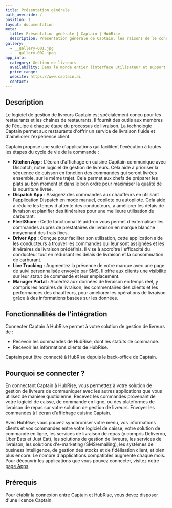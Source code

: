 ```yaml
---
title: Présentation générale
path_override: /
position: 1
layout: documentation
meta:
  title: Présentation générale | Captain | HubRise
  description: Présentation générale de Captain, les raisons de le connecter à HubRise et fonctionnalités de l'intégration avec HubRise. Synchronisez les données entre logiciel de caisse et applications.
gallery:
  - __gallery-001.jpg
  - __gallery-002.jpeg
app_info:
  category: Gestion de livreurs
  availability: Dans le monde entier (interface utilisateur et support en anglais)
  price_range:
  website: https://www.captain.ai
  contact:
---
```


## Description

Le logiciel de gestion de livreurs Captain est spécialement conçu pour les restaurants et les chaînes de restaurants. Il fournit des outils aux membres de l'équipe à chaque étape du processus de livraison. La technologie Captain permet aux restaurants d'offrir un service de livraison fluide et d'améliorer l'expérience client.

Captain propose une suite d'applications qui facilitent l'exécution à toutes les étapes du cycle de vie de la commande :

- **Kitchen App** : L'écran d'affichage en cuisine Capitain communique avec Dispatch, notre logiciel de gestion de livreurs. Cela aide à prioriser la séquence de cuisson en fonction des commandes qui seront livrées ensemble, sur le même trajet. Cela permet aux chefs de préparer les plats au bon moment et dans le bon ordre pour maximiser la qualité de la nourriture livrée.
- **Dispatch App** : Assignez des commandes aux chauffeurs en utilisant l'application Dispatch en mode manuel, copilote ou autopilote. Cela aide à réduire les temps d'attente des conducteurs, à améliorer les délais de livraison et planifier des itinéraires pour une meilleure utilisation du carburant.
- **FleetShare** : Cette fonctionnalité add-on vous permet d'externaliser les commandes auprès de prestataires de livraison en marque blanche moyennant des frais fixes.
- **Driver App** : Conçue pour faciliter son utilisation, cette application aide les conducteurs à trouver les commandes qui leur sont assignées et les itinéraires de livraison prédéfinis. Il vise à accroître l'efficacité du conducteur tout en réduisant les délais de livraison et la consommation de carburant.
- **Live Tracking** : Augmentez la présence de votre marque avec une page de suivi personnalisée envoyée par SMS. Il offre aux clients une visibilité sur leur statut de commande et leur emplacement.
- **Manager Portal** : Accédez aux données de livraison en temps réel, y compris les horaires de livraison, les commentaires des clients et les performances des chauffeurs, pour améliorer les opérations de livraison grâce à des informations basées sur les données.

## Fonctionnalités de l'intégration

Connecter Captain à HubRise permet à votre solution de gestion de livreurs de :

- Recevoir les commandes de HubRise, dont les statuts de commande.
- Recevoir les informations clients de HubRise.

Captain peut être connecté à HubRise depuis le back-office de Captain.

## Pourquoi se connecter ?

En connectant Captain à HubRise, vous permettez à votre solution de gestion de livreurs de communiquer avec les autres applications que vous utilisez de manière quotidienne. Recevez les commandes provenant de votre logiciel de caisse, de commande en ligne, ou des plateformes de livraison de repas sur votre solution de gestion de livreurs. Envoyer les commandes à l'écran d'affichage cuisine Captain.

Avec HubRise, vous pouvez synchroniser votre menu, vos informations clients et vos commandes entre votre logiciel de caisse, votre solution de commande en ligne, les services de livraison de repas (y compris Deliveroo, Uber Eats et Just Eat), les solutions de gestion de livreurs, les services de livraison, les solutions d'e-marketing (SMS/emailing), les systèmes de business intelligence, de gestion des stocks et de fidélisation client, et bien plus encore. Le nombre d'applications compatibles augmente chaque mois. Pour découvrir les applications que vous pouvez connecter, visitez notre [page Apps](/apps).

## Prérequis

Pour établir la connexion entre Captain et HubRise, vous devez disposer d'une licence Captain.
